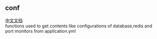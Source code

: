 ## conf
[中文文档](https://github.com/ruilisi/go-pangu/blob/master/conf/READMECN.md)<br>
functions used to get contents like configurations of database,redis and port monitors from application.yml
